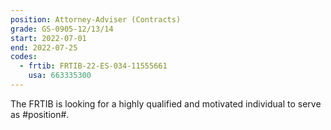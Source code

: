 ```yaml
---
position: Attorney-Adviser (Contracts)
grade: GS-0905-12/13/14
start: 2022-07-01
end: 2022-07-25
codes:
  - frtib: FRTIB-22-ES-034-11555661
    usa: 663335300
---
```


The FRTIB is looking for a highly qualified and motivated individual to serve as #position#.

